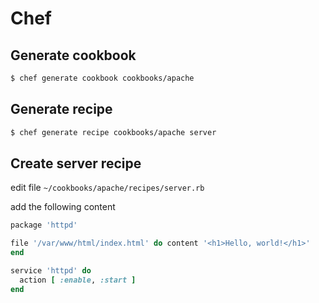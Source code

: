 # Chef

## Generate cookbook

```bash
$ chef generate cookbook cookbooks/apache
```

## Generate recipe

```bash
$ chef generate recipe cookbooks/apache server
```

## Create server recipe

edit file `~/cookbooks/apache/recipes/server.rb`

add the following content

```ruby
package 'httpd'

file '/var/www/html/index.html' do content '<h1>Hello, world!</h1>'
end

service 'httpd' do
  action [ :enable, :start ]
end
```
